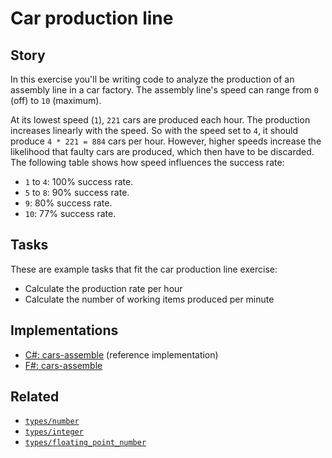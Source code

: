 # Car production line

## Story

In this exercise you'll be writing code to analyze the production of an assembly line in a car factory. The assembly line's speed can range from `0` (off) to `10` (maximum).

At its lowest speed (`1`), `221` cars are produced each hour. The production increases linearly with the speed. So with the speed set to `4`, it should produce `4 * 221 = 884` cars per hour. However, higher speeds increase the likelihood that faulty cars are produced, which then have to be discarded. The following table shows how speed influences the success rate:

- `1` to `4`: 100% success rate.
- `5` to `8`: 90% success rate.
- `9`: 80% success rate.
- `10`: 77% success rate.

## Tasks

These are example tasks that fit the car production line exercise:

- Calculate the production rate per hour
- Calculate the number of working items produced per minute

## Implementations

- [C#: cars-assemble][implementation-csharp] (reference implementation)
- [F#: cars-assemble][implementation-fsharp]

## Related

- [`types/number`][types-number]
- [`types/integer`][types-integer]
- [`types/floating_point_number`][types-floating_point_number]

[types-number]: ../types/number.md
[types-integer]: ../types/integer.md
[types-floating_point_number]: ../types/floating_point_number.md
[implementation-csharp]: ../../languages/csharp/exercises/concept/cars-assemble/.docs/instructions.md
[implementation-fsharp]: ../../languages/fsharp/exercises/concept/cars-assemble/.docs/instructions.md
